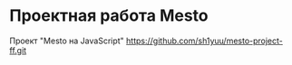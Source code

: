 # Проектная работа Mesto
Проект "Mesto на JavaScript"
https://github.com/sh1yuu/mesto-project-ff.git